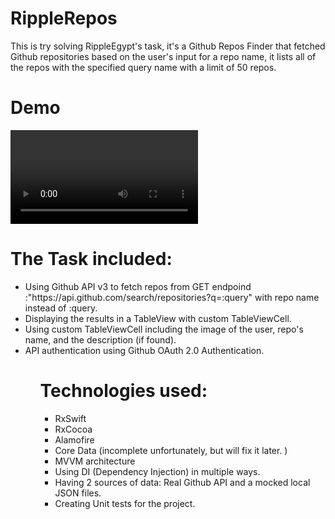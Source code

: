 # RippleRepos
This is try solving RippleEgypt's task, it's a Github Repos Finder that fetched Github repositories based on the user's input for a repo name, it lists all of the repos with the specified query name with a limit of 50 repos.

# Demo

<video> https://filebin.net/vpzi3ximq6u0fjns </video>

# The Task included:

<ul>
<li>Using Github API v3 to fetch repos from GET endpoind :"https://api.github.com/search/repositories?q=:query" with repo name instead of :query.</li>
<li>Displaying the results in a TableView with custom TableViewCell.</li>
<li>Using custom TableViewCell including the image of the user, repo's name, and the description (if found).</li>
<li>API authentication using Github OAuth 2.0 Authentication.</li>
<ul/>

# Technologies used:

<ul>
<li>RxSwift</li>
<li>RxCocoa</li>
<li>Alamofire</li>
<li>Core Data (incomplete unfortunately, but will fix it later. )</li>
<li>MVVM architecture</li>
<li>Using DI (Dependency Injection) in multiple ways.</li>
<li>Having 2 sources of data: Real Github API and a mocked local JSON files.</li>
<li>Creating Unit tests for the project.</li>

<ul/>
